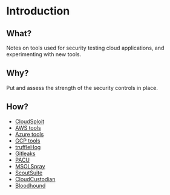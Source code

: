 # Introduction

## What?

Notes on tools used for security testing cloud applications, and experimenting with new tools.

## Why?

Put and assess the strength of the security controls in place.

## How?

* [CloudSploit](cloudsploit.md)
* [AWS tools](aws.md)
* [Azure tools](azure.md)
* [GCP tools](gcp.md)
* [truffleHog](trufflehog.md)
* [Gitleaks](gitleaks.md)
* [PACU](pacu.md)
* [MSOLSpray](msolspray.md)
* [ScoutSuite](scoutsuite.md)
* [CloudCustodian](custodian.md)
* [Bloodhound](bloodhound.md)



